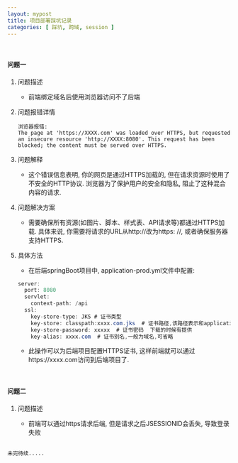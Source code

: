 ```yaml
---
layout: mypost
title: 项目部署踩坑记录
categories: [ 踩坑, 跨域, session ]
---
```


<br>

#### 问题一

1. 问题描述

   - 前端绑定域名后使用浏览器访问不了后端

2. 问题报错详情

    ```text
    浏览器报错:
    The page at 'https://XXXX.com' was loaded over HTTPS, but requested an insecure resource 'http://XXXX:8080'. This request has been blocked; the content must be served over HTTPS.
    ```

3. 问题解释

   - 这个错误信息表明, 你的网页是通过HTTPS加载的, 但在请求资源时使用了不安全的HTTP协议. 浏览器为了保护用户的安全和隐私,
     阻止了这种混合内容的请求.

4. 问题解决方案

   - 需要确保所有资源(如图片、脚本、样式表、API请求等)都通过HTTPS加载. 具体来说, 你需要将请求的URL从http://改为https:
     //, 或者确保服务器支持HTTPS.

5. 具体方法

   - 在后端springBoot项目中, application-prod.yml文件中配置:

    ```java
    server:
      port: 8080
      servlet:
        context-path: /api
      ssl:
        key-store-type: JKS # 证书类型
        key-store: classpath:xxxx.com.jks  # 证书路径,该路径表示和application-prod.yml同级目录下的xxxx.com.jks证书文件
        key-store-password: xxxxx  # 证书密码  下载的时候有提供
        key-alias: xxxx.com  # 证书别名,一般为域名,可省略
    ```

   - 此操作可以为后端项目配置HTTPS证书, 这样前端就可以通过https://xxxx.com访问到后端项目了.

<br>

#### 问题二

1. 问题描述

   - 前端可以通过https请求后端, 但是请求之后JSESSIONID会丢失, 导致登录失败

```text

未完待续.....
```
